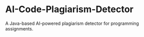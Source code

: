 # AI-Code-Plagiarism-Detector
A Java-based AI-powered plagiarism detector for programming assignments.
